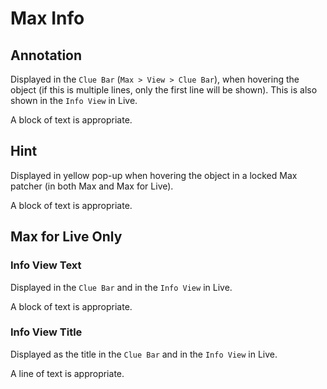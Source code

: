 # Max Info

## Annotation

Displayed in the `Clue Bar` (`Max > View > Clue Bar`), when hovering the object (if this is multiple lines, only the first line will be shown). This is also shown in the `Info View` in Live.

A block of text is appropriate.

## Hint

Displayed in yellow pop-up when hovering the object in a locked Max patcher (in both Max and Max for Live).

A block of text is appropriate.

## Max for Live Only

### Info View Text

Displayed in the `Clue Bar` and in the `Info View` in Live.

A block of text is appropriate.

### Info View Title

Displayed as the title in the `Clue Bar` and in the `Info View` in Live.

A line of text is appropriate.
